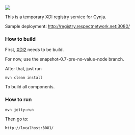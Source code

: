 <img src="http://neustarpc.github.com/neustar-clouds/images/logo.png"><br>

This is a temporary XDI registry service for Cynja.

Sample deployment: http://registry.respectnetwork.net:3080/

### How to build

First, [XDI2](http://github.com/projectdanube/xdi2) needs to be build.

For now, use the snapshot-0.7-pre-no-value-node branch.

After that, just run

    mvn clean install

To build all components.

### How to run

	mvn jetty:run

Then go to:

	http://localhost:3081/
